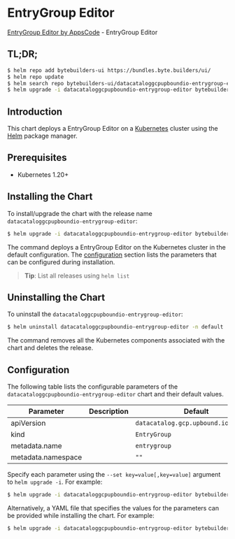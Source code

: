 # EntryGroup Editor

[EntryGroup Editor by AppsCode](https://byte.builders) - EntryGroup Editor

## TL;DR;

```bash
$ helm repo add bytebuilders-ui https://bundles.byte.builders/ui/
$ helm repo update
$ helm search repo bytebuilders-ui/datacataloggcpupboundio-entrygroup-editor --version=v0.4.18
$ helm upgrade -i datacataloggcpupboundio-entrygroup-editor bytebuilders-ui/datacataloggcpupboundio-entrygroup-editor -n default --create-namespace --version=v0.4.18
```

## Introduction

This chart deploys a EntryGroup Editor on a [Kubernetes](http://kubernetes.io) cluster using the [Helm](https://helm.sh) package manager.

## Prerequisites

- Kubernetes 1.20+

## Installing the Chart

To install/upgrade the chart with the release name `datacataloggcpupboundio-entrygroup-editor`:

```bash
$ helm upgrade -i datacataloggcpupboundio-entrygroup-editor bytebuilders-ui/datacataloggcpupboundio-entrygroup-editor -n default --create-namespace --version=v0.4.18
```

The command deploys a EntryGroup Editor on the Kubernetes cluster in the default configuration. The [configuration](#configuration) section lists the parameters that can be configured during installation.

> **Tip**: List all releases using `helm list`

## Uninstalling the Chart

To uninstall the `datacataloggcpupboundio-entrygroup-editor`:

```bash
$ helm uninstall datacataloggcpupboundio-entrygroup-editor -n default
```

The command removes all the Kubernetes components associated with the chart and deletes the release.

## Configuration

The following table lists the configurable parameters of the `datacataloggcpupboundio-entrygroup-editor` chart and their default values.

|     Parameter      | Description |                     Default                     |
|--------------------|-------------|-------------------------------------------------|
| apiVersion         |             | <code>datacatalog.gcp.upbound.io/v1beta1</code> |
| kind               |             | <code>EntryGroup</code>                         |
| metadata.name      |             | <code>entrygroup</code>                         |
| metadata.namespace |             | <code>""</code>                                 |


Specify each parameter using the `--set key=value[,key=value]` argument to `helm upgrade -i`. For example:

```bash
$ helm upgrade -i datacataloggcpupboundio-entrygroup-editor bytebuilders-ui/datacataloggcpupboundio-entrygroup-editor -n default --create-namespace --version=v0.4.18 --set apiVersion=datacatalog.gcp.upbound.io/v1beta1
```

Alternatively, a YAML file that specifies the values for the parameters can be provided while
installing the chart. For example:

```bash
$ helm upgrade -i datacataloggcpupboundio-entrygroup-editor bytebuilders-ui/datacataloggcpupboundio-entrygroup-editor -n default --create-namespace --version=v0.4.18 --values values.yaml
```
